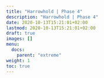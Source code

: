 ```yaml
---
title: "Harrowhold | Phase 4"
description: "Harrowhold | Phase 4"
date: 2020-10-13T15:21:01+02:00
lastmod: 2020-10-13T15:21:01+02:00
draft: true
images: []
menu:
  docs:
    parent: "extreme"
weight: 1
toc: true
---
```

